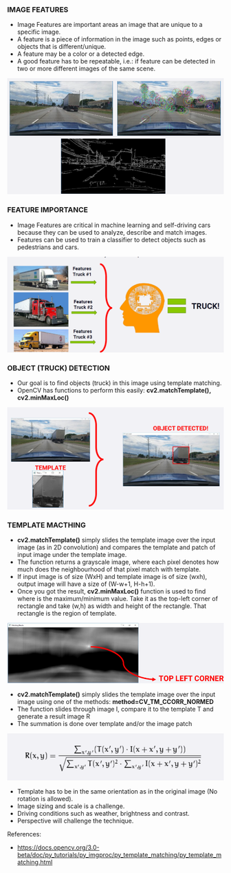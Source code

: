 ### IMAGE FEATURES

* Image Features are important areas an image that are unique to a specific image.
* A feature is a piece of information in the image such as points, edges or objects that is different/unique.
* A feature may be a color or a detected edge.
* A good feature has to be repeatable, i.e.: if feature can be detected in two or more different images of the same scene.

![IMG](images/feature_detection.png)

### FEATURE IMPORTANCE

* Image Features are critical in machine learning and self-driving cars because they can be used to analyze, describe and match images.
* Features can be used to train a classifier to detect objects such as pedestrians and cars.

![IMG](images/features_classifiers.png)

### OBJECT (TRUCK) DETECTION
* Our goal is to find objects (truck) in this image using template matching.
* OpenCV has functions to perform this easily: **cv2.matchTemplate(), cv2.minMaxLoc()**

![IMG](images/truck_detection_via_template.png)

### TEMPLATE MACTHING

* **cv2.matchTemplate()** simply slides the template image over the input image (as in 2D convolution) and compares the
template and patch of input image under the template image.
* The function returns a grayscale image, where each pixel denotes how much does the neighbourhood of that pixel
match with template.
* If input image is of size (WxH) and template image is of size (wxh), output image will have a size of (W-w+1, H-h+1).
* Once you got the result, **cv2.minMaxLoc()** function is used to find where is the maximum/minimum value. Take it as
the top-left corner of rectangle and take (w,h) as width and height of the rectangle. That rectangle is the region of
template.

![IMG](images/template_matching.png)


* **cv2.matchTemplate()** simply slides the template image over the input image using one of the methods:
**method=CV_TM_CCORR_NORMED**
* The function slides through image I, compare it to the template T and generate a result image R
* The summation is done over template and/or the image patch

![IMG](images/math_formula.png)

* Template has to be in the same orientation as in the original image (No rotation is allowed).
* Image sizing and scale is a challenge.
* Driving conditions such as weather, brightness and contrast.
* Perspective will challenge the technique.

References:
* https://docs.opencv.org/3.0-beta/doc/py_tutorials/py_imgproc/py_template_matching/py_template_matching.html
